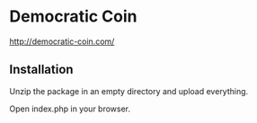 Democratic Coin
=====
http://democratic-coin.com/

Installation
----------------
Unzip the package in an empty directory and upload everything.

Open index.php in your browser.
